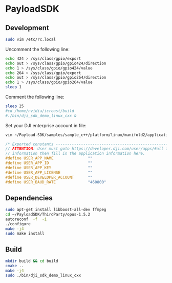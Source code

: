 # PayloadSDK

## Development
```bash
sudo vim /etc/rc.local
```
Uncomment the following line:
```bash
echo 424 > /sys/class/gpio/export
echo out > /sys/class/gpio/gpio424/direction
echo 1 > /sys/class/gpio/gpio424/value
echo 264 > /sys/class/gpio/export
echo out > /sys/class/gpio/gpio264/direction
echo 1 > /sys/class/gpio/gpio264/value
sleep 1
```
Comment the following line:
```bash
sleep 25
#cd /home/nvidia/icreast/build
#./bin/dji_sdk_demo_linux_cxx &
```

Set your DJI enterprise account in file:
```bash
vim ~/Payload-SDK/samples/sample_c++/platform/linux/manifold2/application/dji_sdk_app_info.h
```
```C++
/* Exported constants --------------------------------------------------------*/
// ATTENTION: User must goto https://developer.dji.com/user/apps/#all to create your own dji sdk application, get dji sdk application
// information then fill in the application information here.
#define USER_APP_NAME               ""
#define USER_APP_ID                 ""
#define USER_APP_KEY                ""
#define USER_APP_LICENSE            ""
#define USER_DEVELOPER_ACCOUNT      ""
#define USER_BAUD_RATE              "460800"
```

## Dependencies
```bash
sudo apt-get install libboost-all-dev ffmpeg
cd ~/PayloadSDK/ThirdParty/opus-1.5.2
autoreconf  -f  -i
./configure
make -j4
sudo make install
```

## Build
```bash
mkdir build && cd build
cmake ..
make -j4
sudo ./bin/dji_sdk_demo_linux_cxx
```